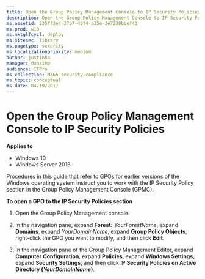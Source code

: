 ```yaml
---
title: Open the Group Policy Management Console to IP Security Policies (Windows 10)
description: Open the Group Policy Management Console to IP Security Policies
ms.assetid: 235f73e4-37b7-40f4-a35e-3e7238bbef43
ms.prod: w10
ms.mktglfcycl: deploy
ms.sitesec: library
ms.pagetype: security
ms.localizationpriority: medium
author: justinha
manager: dansimp
audience: ITPro
ms.collection: M365-security-compliance
ms.topic: conceptual
ms.date: 04/19/2017
---
```


# Open the Group Policy Management Console to IP Security Policies

**Applies to**
-   Windows 10
-   Windows Server 2016

Procedures in this guide that refer to GPOs for earlier versions of the Windows operating system instruct you to work with the IP Security Policy section in the Group Policy Management Console (GPMC).

**To open a GPO to the IP Security Policies section**

1.  Open the Group Policy Management console.

2.  In the navigation pane, expand **Forest:** *YourForestName*, expand **Domains**, expand *YourDomainName*, expand **Group Policy Objects**, right-click the GPO you want to modify, and then click **Edit**.

3.  In the navigation pane of the Group Policy Management Editor, expand **Computer Configuration**, expand **Policies**, expand **Windows Settings**, expand **Security Settings**, and then click **IP Security Policies on Active Directory (***YourDomainName***)**.